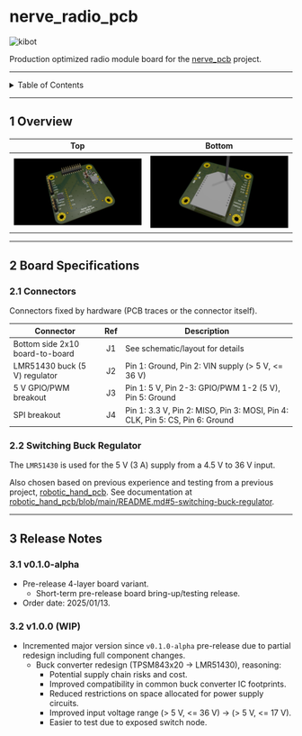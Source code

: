 # nerve_radio_pcb

![kibot](https://github.com/danielljeon/nerve_radio_pcb/actions/workflows/kibot.yaml/badge.svg)

Production optimized radio module board for
the [nerve_pcb](https://github.com/danielljeon/nerve_pcb) project.

---

<details markdown="1">
  <summary>Table of Contents</summary>

<!-- TOC -->
* [nerve_radio_pcb](#nerve_radio_pcb)
  * [1 Overview](#1-overview)
  * [2 Board Specifications](#2-board-specifications)
    * [2.1 Connectors](#21-connectors)
    * [2.2 Switching Buck Regulator](#22-switching-buck-regulator)
  * [3 Release Notes](#3-release-notes)
    * [3.1 v0.1.0-alpha](#31-v010-alpha)
    * [3.2 v1.0.0 (WIP)](#32-v100-wip)
<!-- TOC -->

</details>

---

## 1 Overview

|                           Top                            |                             Bottom                             |
|:--------------------------------------------------------:|:--------------------------------------------------------------:|
| ![nerve_radio_pcb-top.png](docs/nerve_radio_pcb-top.png) | ![nerve_radio_pcb-bottom.png](docs/nerve_radio_pcb-bottom.png) |

---

## 2 Board Specifications

### 2.1 Connectors

Connectors fixed by hardware (PCB traces or the connector itself).

| Connector                       | Ref | Description                                                                  |
|---------------------------------|:---:|------------------------------------------------------------------------------|
| Bottom side 2x10 board-to-board | J1  | See schematic/layout for details                                             |
| LMR51430 buck (5 V) regulator   | J2  | Pin 1: Ground, Pin 2: VIN supply (> 5 V, <= 36 V)                            |
| 5 V GPIO/PWM breakout           | J3  | Pin 1: 5 V, Pin 2-3: GPIO/PWM 1-2 (5 V), Pin 5: Ground                       |
| SPI breakout                    | J4  | Pin 1: 3.3 V, Pin 2: MISO, Pin 3: MOSI, Pin 4: CLK, Pin 5: CS, Pin 6: Ground |

### 2.2 Switching Buck Regulator

The `LMR51430` is used for the 5 V (3 A) supply from a 4.5 V to 36 V input.

Also chosen based on previous experience and testing from a previous
project, [robotic_hand_pcb](https://github.com/danielljeon/robotic_hand_pcb).
See documentation
at [robotic_hand_pcb/blob/main/README.md#5-switching-buck-regulator](https://github.com/danielljeon/robotic_hand_pcb/blob/main/README.md#5-switching-buck-regulator).

---

## 3 Release Notes

### 3.1 v0.1.0-alpha

- Pre-release 4-layer board variant.
    - Short-term pre-release board bring-up/testing release.
- Order date: 2025/01/13.

### 3.2 v1.0.0 (WIP)

- Incremented major version since `v0.1.0-alpha` pre-release due to partial
  redesign including full component changes.
    - Buck converter redesign (TPSM843x20 -> LMR51430), reasoning:
        - Potential supply chain risks and cost.
        - Improved compatibility in common buck converter IC footprints.
        - Reduced restrictions on space allocated for power supply circuits.
        - Improved input voltage range (> 5 V, <= 36 V) -> (> 5 V, <= 17 V).
        - Easier to test due to exposed switch node.
